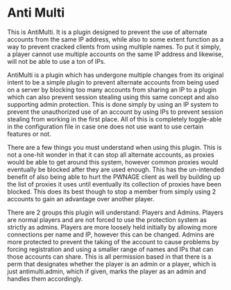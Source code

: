 # Anti Multi

This is AntiMulti. It is a plugin designed to prevent the use of alternate accounts from the same IP address, while also to some extent function as a way to prevent cracked clients from using multiple names. To put it simply, a player cannot use multiple accounts on the same IP address and likewise, will not be able to use a ton of IPs.

AntiMulti is a plugin which has undergone multiple changes from its original intent to be a simple plugin to prevent alternate accounts from being used on a server by blocking too many accounts from sharing an IP to a plugin which can also prevent session stealing using this same concept and also supporting admin protection. This is done simply by using an IP system to prevent the unauthorized use of an account by using IPs to prevent session stealing from working in the first place. All of this is completely toggle-able in the configuration file in case one does not use want to use certain features or not.

There are a few things you must understand when using this plugin. This is not a one-hit wonder in that it can stop all alternate accounts, as proxies would be able to get around this system, however common proxies would eventually be blocked after they are used enough. This has the un-intended benefit of also being able to hurt the PWNAGE client as well by building up the list of proxies it uses until eventually its collection of proxies have been blocked. This does its best though to stop a member from simply using 2 accounts to gain an advantage over another player.

There are 2 groups this plugin will understand: Players and Admins. Players are normal players and are not forced to use the protection system as strictly as admins. Players are more loosely held initially by allowing more connections per name and IP, however this can be changed. Admins are more protected to prevent the taking of the account to cause problems by forcing registration and using a smaller range of names and IPs that can those accounts can share. This is all permission based in that there is a perm that designates whether the player is an admin or a player, which is just antimulti.admin, which if given, marks the player as an admin and handles them accordingly.